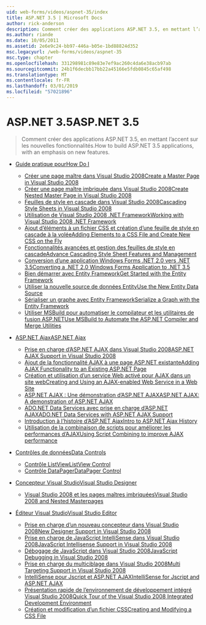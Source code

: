 ```yaml
---
uid: web-forms/videos/aspnet-35/index
title: ASP.NET 3.5 | Microsoft Docs
author: rick-anderson
description: Comment créer des applications ASP.NET 3.5, en mettant l’accent sur les nouvelles fonctionnalités.
ms.author: riande
ms.date: 10/05/2011
ms.assetid: 2e6e9c24-bb97-446a-b05e-1bd88824d352
msc.legacyurl: /web-forms/videos/aspnet-35
msc.type: chapter
ms.openlocfilehash: 331298981c89e83e7ef9ac260c4da6e38acb97ab
ms.sourcegitcommit: 24b1f6decbb17bb22a45166e5fdb0845c65af498
ms.translationtype: MT
ms.contentlocale: fr-FR
ms.lasthandoff: 03/01/2019
ms.locfileid: "57021896"
---
```

<a name="aspnet-35"></a><span data-ttu-id="1a686-103">ASP.NET 3.5</span><span class="sxs-lookup"><span data-stu-id="1a686-103">ASP.NET 3.5</span></span>
====================
> <span data-ttu-id="1a686-104">Comment créer des applications ASP.NET 3.5, en mettant l’accent sur les nouvelles fonctionnalités.</span><span class="sxs-lookup"><span data-stu-id="1a686-104">How to build ASP.NET 3.5 applications, with an emphasis on new features.</span></span>


- [<span data-ttu-id="1a686-105">Guide pratique pour</span><span class="sxs-lookup"><span data-stu-id="1a686-105">How Do I</span></span>](how-do-i/index.md)

    - [<span data-ttu-id="1a686-106">Créer une page maître dans Visual Studio 2008</span><span class="sxs-lookup"><span data-stu-id="1a686-106">Create a Master Page in Visual Studio 2008</span></span>](how-do-i/how-do-i-create-a-master-page-in-visual-studio-2008.md)
    - [<span data-ttu-id="1a686-107">Créer une page maître imbriquée dans Visual Studio 2008</span><span class="sxs-lookup"><span data-stu-id="1a686-107">Create Nested Master Page in Visual Studio 2008</span></span>](how-do-i/how-do-i-create-nested-master-page-in-visual-studio-2008.md)
    - [<span data-ttu-id="1a686-108">Feuilles de style en cascade dans Visual Studio 2008</span><span class="sxs-lookup"><span data-stu-id="1a686-108">Cascading Style Sheets in Visual Studio 2008</span></span>](how-do-i/how-do-i-cascading-style-sheets-in-visual-studio-2008.md)
    - [<span data-ttu-id="1a686-109">Utilisation de Visual Studio 2008 .NET Framework</span><span class="sxs-lookup"><span data-stu-id="1a686-109">Working with Visual Studio 2008 .NET Framework</span></span>](how-do-i/how-do-i-working-with-visual-studio-2008-net-framework.md)
    - [<span data-ttu-id="1a686-110">Ajout d’éléments à un fichier CSS et création d’une feuille de style en cascade à la volée</span><span class="sxs-lookup"><span data-stu-id="1a686-110">Adding Elements to a CSS File and Create New CSS on the Fly</span></span>](how-do-i/how-do-i-adding-elements-to-a-css-file-and-create-new-css-on-the-fly.md)
    - [<span data-ttu-id="1a686-111">Fonctionnalités avancées et gestion des feuilles de style en cascade</span><span class="sxs-lookup"><span data-stu-id="1a686-111">Advance Cascading Style Sheet Features and Management</span></span>](how-do-i/how-do-i-advance-cascading-style-sheet-features-and-management.md)
    - [<span data-ttu-id="1a686-112">Conversion d’une application Windows Forms .NET 2.0 vers .NET 3.5</span><span class="sxs-lookup"><span data-stu-id="1a686-112">Converting a .NET 2.0 Windows Forms Application to .NET 3.5</span></span>](how-do-i/how-do-i-converting-a-net-20-windows-forms-application-to-net-35.md)
    - [<span data-ttu-id="1a686-113">Bien démarrer avec Entity Framework</span><span class="sxs-lookup"><span data-stu-id="1a686-113">Get Started with the Entity Framework</span></span>](how-do-i/how-do-i-get-started-with-the-entity-framework.md)
    - [<span data-ttu-id="1a686-114">Utiliser la nouvelle source de données Entity</span><span class="sxs-lookup"><span data-stu-id="1a686-114">Use the New Entity Data Source</span></span>](how-do-i/how-do-i-use-the-new-entity-data-source.md)
    - [<span data-ttu-id="1a686-115">Sérialiser un graphe avec Entity Framework</span><span class="sxs-lookup"><span data-stu-id="1a686-115">Serialize a Graph with the Entity Framework</span></span>](how-do-i/how-do-i-serialize-a-graph-with-the-entity-framework.md)
    - [<span data-ttu-id="1a686-116">Utiliser MSBuild pour automatiser le compilateur et les utilitaires de fusion ASP.NET</span><span class="sxs-lookup"><span data-stu-id="1a686-116">Use MSBuild to Automate the ASP.NET Compiler and Merge Utilities</span></span>](how-do-i/how-do-i-use-msbuild-to-automate-the-aspnet-compiler-and-merge-utilities.md)
- [<span data-ttu-id="1a686-117">ASP.NET Ajax</span><span class="sxs-lookup"><span data-stu-id="1a686-117">ASP.NET Ajax</span></span>](aspnet-ajax/index.md)

    - [<span data-ttu-id="1a686-118">Prise en charge d’ASP.NET AJAX dans Visual Studio 2008</span><span class="sxs-lookup"><span data-stu-id="1a686-118">ASP.NET AJAX Support in Visual Studio 2008</span></span>](aspnet-ajax/aspnet-ajax-support-in-visual-studio-2008.md)
    - [<span data-ttu-id="1a686-119">Ajout de la fonctionnalité AJAX à une page ASP.NET existante</span><span class="sxs-lookup"><span data-stu-id="1a686-119">Adding AJAX Functionality to an Existing ASP.NET Page</span></span>](aspnet-ajax/adding-ajax-functionality-to-an-existing-aspnet-page.md)
    - [<span data-ttu-id="1a686-120">Création et utilisation d’un service Web activé pour AJAX dans un site web</span><span class="sxs-lookup"><span data-stu-id="1a686-120">Creating and Using an AJAX-enabled Web Service in a Web Site</span></span>](aspnet-ajax/creating-and-using-an-ajax-enabled-web-service-in-a-web-site.md)
    - [<span data-ttu-id="1a686-121">ASP.NET AJAX : Une démonstration d’ASP.NET AJAX</span><span class="sxs-lookup"><span data-stu-id="1a686-121">ASP.NET AJAX: A demonstration of ASP.NET AJAX</span></span>](aspnet-ajax/aspnet-ajax-a-demonstration-of-aspnet-ajax.md)
    - [<span data-ttu-id="1a686-122">ADO.NET Data Services avec prise en charge d’ASP.NET AJAX</span><span class="sxs-lookup"><span data-stu-id="1a686-122">ADO.NET Data Services with ASP.NET AJAX Support</span></span>](aspnet-ajax/adonet-data-services-with-aspnet-ajax-support.md)
    - [<span data-ttu-id="1a686-123">Introduction à l’histoire d’ASP.NET Ajax</span><span class="sxs-lookup"><span data-stu-id="1a686-123">Intro to ASP.NET Ajax History</span></span>](aspnet-ajax/introduction-to-aspnet-ajax-history.md)
    - [<span data-ttu-id="1a686-124">Utilisation de la combinaison de scripts pour améliorer les performances d’AJAX</span><span class="sxs-lookup"><span data-stu-id="1a686-124">Using Script Combining to improve AJAX performance</span></span>](aspnet-ajax/using-script-combining-to-improve-ajax-performance.md)
- [<span data-ttu-id="1a686-125">Contrôles de données</span><span class="sxs-lookup"><span data-stu-id="1a686-125">Data Controls</span></span>](data-controls/index.md)

    - [<span data-ttu-id="1a686-126">Contrôle ListView</span><span class="sxs-lookup"><span data-stu-id="1a686-126">ListView Control</span></span>](data-controls/the-listview-control.md)
    - [<span data-ttu-id="1a686-127">Contrôle DataPager</span><span class="sxs-lookup"><span data-stu-id="1a686-127">DataPager Control</span></span>](data-controls/the-datapager-control.md)
- [<span data-ttu-id="1a686-128">Concepteur Visual Studio</span><span class="sxs-lookup"><span data-stu-id="1a686-128">Visual Studio Designer</span></span>](visual-studio-designer/index.md)

    - [<span data-ttu-id="1a686-129">Visual Studio 2008 et les pages maîtres imbriquées</span><span class="sxs-lookup"><span data-stu-id="1a686-129">Visual Studio 2008 and Nested Masterpages</span></span>](visual-studio-designer/visual-studio-2008-and-nested-masterpages.md)
- [<span data-ttu-id="1a686-130">Éditeur Visual Studio</span><span class="sxs-lookup"><span data-stu-id="1a686-130">Visual Studio Editor</span></span>](visual-studio-editor/index.md)

    - [<span data-ttu-id="1a686-131">Prise en charge d’un nouveau concepteur dans Visual Studio 2008</span><span class="sxs-lookup"><span data-stu-id="1a686-131">New Designer Support in Visual Studio 2008</span></span>](visual-studio-editor/new-designer-support-in-visual-studio-2008.md)
    - [<span data-ttu-id="1a686-132">Prise en charge de JavaScript IntelliSense dans Visual Studio 2008</span><span class="sxs-lookup"><span data-stu-id="1a686-132">JavaScript Intellisense Support in Visual Studio 2008</span></span>](visual-studio-editor/javascript-intellisense-support-in-visual-studio-2008.md)
    - [<span data-ttu-id="1a686-133">Débogage de JavaScript dans Visual Studio 2008</span><span class="sxs-lookup"><span data-stu-id="1a686-133">JavaScript Debugging in Visual Studio 2008</span></span>](visual-studio-editor/javascript-debugging-in-visual-studio-2008.md)
    - [<span data-ttu-id="1a686-134">Prise en charge du multiciblage dans Visual Studio 2008</span><span class="sxs-lookup"><span data-stu-id="1a686-134">Multi Targeting Support in Visual Studio 2008</span></span>](visual-studio-editor/multi-targeting-support-in-visual-studio-2008.md)
    - [<span data-ttu-id="1a686-135">IntelliSense pour Jscript et ASP.NET AJAX</span><span class="sxs-lookup"><span data-stu-id="1a686-135">IntelliSense for Jscript and ASP.NET AJAX</span></span>](visual-studio-editor/intellisense-for-jscript-and-aspnet-ajax.md)
    - [<span data-ttu-id="1a686-136">Présentation rapide de l’environnement de développement intégré Visual Studio 2008</span><span class="sxs-lookup"><span data-stu-id="1a686-136">Quick Tour of the Visual Studio 2008 Integrated Development Environment</span></span>](visual-studio-editor/quick-tour-of-the-visual-studio-2008-integrated-development-environment.md)
    - [<span data-ttu-id="1a686-137">Création et modification d’un fichier CSS</span><span class="sxs-lookup"><span data-stu-id="1a686-137">Creating and Modifying a CSS File</span></span>](visual-studio-editor/creating-and-modifying-a-css-file.md)
